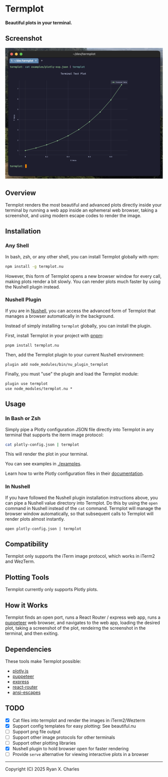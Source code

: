 # Termplot

**Beautiful plots in your terminal.**

## Screenshot

<img src="raw-images/screenshot.png" width="600" alt="termplot demo">

## Overview

Termplot renders the most beautiful and advanced plots directly inside your
terminal by running a web app inside an ephemeral web browser, taking a
screenshot, and using modern escape codes to render the image.

## Installation

### Any Shell

In bash, zsh, or any other shell, you can install Termplot globally with npm:

```bash
npm install -g termplot.nu
```

However, this form of Termplot opens a new browser window for every call, making
plots render a bit slowly. You can render plots much faster by using the Nushell
plugin instead.

### Nushell Plugin

If you are in [Nushell](https://nushell.sh), you can access the advanced form of
Termplot that manages a browser automatically in the background.

Instead of simply installing `termplot` globally, you can install the plugin.

First, install Termplot in your project with [pnpm](https://pnpm.io/):

```nu
pnpm install termplot.nu
```

Then, add the Termplot plugin to your current Nushell environment:

```nu
plugin add node_modules/bin/nu_plugin_termplot
```

Finally, you must "use" the plugin and load the Termplot module:

```nu
plugin use termplot
use node_modules/termplot.nu *
```

## Usage

### In Bash or Zsh

Simply pipe a Plotly configuration JSON file directly into Termplot in any
terminal that supports the iterm image protocol:

```bash
cat plotly-config.json | termplot
```

This will render the plot in your terminal.

You can see examples in [./examples](./examples).

Learn how to write Plotly configuration files in their
[documentation](https://plotly.com/javascript/).

### In Nushell

If you have followed the Nushell plugin installation instructions above, you can
pipe a Nushell value directory into Termplot. Do this by using the `open`
command in Nushell instead of the `cat` command. Termplot will manage the
browser window automatically, so that subsequent calls to Termplot will render
plots almost instantly.

```nu
open plotly-config.json | termplot
```

## Compatibility

Termplot only supports the iTerm image protocol, which works in iTerm2 and
WezTerm.

## Plotting Tools

Termplot currently only supports Plotly plots.

## How it Works

Termplot finds an open port, runs a React Router / express web app, runs a
[puppeteer](https://github.com/puppeteer/puppeteer) web browser, and navigates
to the web app, loading the desired plot, taking a screenshot of the plot,
rendeirng the screenshot in the terminal, and then exiting.

## Dependencies

These tools make Termplot possible:

- [plotly.js](https://github.com/plotly/plotly.js)
- [puppeteer](https://github.com/puppeteer/puppeteer)
- [express](https://github.com/expressjs/express)
- [react-router](https://github.com/remix-run/react-router)
- [ansi-escapes](https://github.com/sindresorhus/ansi-escapes)

## TODO

- [x] Cat files into termplot and render the images in iTerm2/Wezterm
- [x] Support config templates for easy plotting: See beautiful.nu
- [ ] Support png file output
- [ ] Support other image protocols for other terminals
- [ ] Support other plotting libraries
- [x] Nushell plugin to hold browser open for faster rendering
- [ ] Provide `serve` alternative for viewing interactive plots in a browser

---

Copyright (C) 2025 Ryan X. Charles

